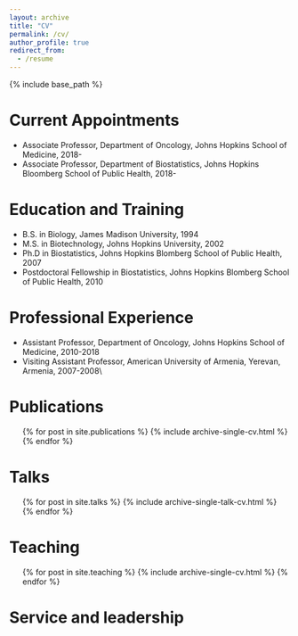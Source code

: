 ```yaml
---
layout: archive
title: "CV"
permalink: /cv/
author_profile: true
redirect_from:
  - /resume
---
```


{% include base_path %}

Current Appointments
======
* Associate Professor, Department of Oncology, Johns Hopkins School of Medicine, 2018-
* Associate Professor, Department of Biostatistics, Johns Hopkins Bloomberg School of Public Health, 2018-

Education and Training
======
* B.S. in Biology, James Madison University, 1994
* M.S. in Biotechnology, Johns Hopkins University, 2002
* Ph.D in Biostatistics, Johns Hopkins Blomberg School of Public Health, 2007 
* Postdoctoral Fellowship in Biostatistics, Johns Hopkins Blomberg School of Public Health, 2010

Professional Experience
======
* Assistant Professor, Department of Oncology, Johns Hopkins School of Medicine, 2010-2018 
* Visiting Assistant Professor, American University of Armenia, Yerevan, Armenia, 2007-2008\\

Publications
======
  <ul>{% for post in site.publications %}
    {% include archive-single-cv.html %}
  {% endfor %}</ul>
  
Talks
======
  <ul>{% for post in site.talks %}
    {% include archive-single-talk-cv.html %}
  {% endfor %}</ul>
  
Teaching
======
  <ul>{% for post in site.teaching %}
    {% include archive-single-cv.html %}
  {% endfor %}</ul>
  
Service and leadership
======

